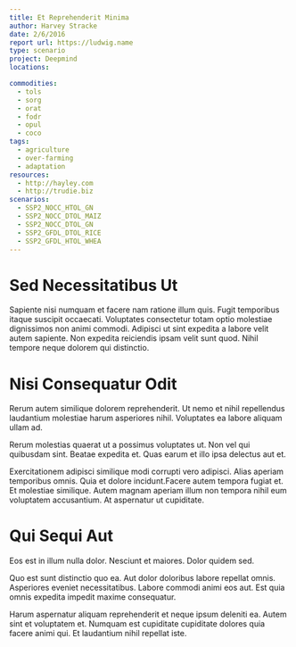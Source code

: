 ```yaml
---
title: Et Reprehenderit Minima
author: Harvey Stracke
date: 2/6/2016
report url: https://ludwig.name
type: scenario
project: Deepmind
locations:

commodities:
  - tols
  - sorg
  - orat
  - fodr
  - opul
  - coco
tags:
  - agriculture
  - over-farming
  - adaptation
resources:
  - http://hayley.com
  - http://trudie.biz
scenarios:
  - SSP2_NOCC_HTOL_GN
  - SSP2_NOCC_DTOL_MAIZ
  - SSP2_NOCC_DTOL_GN
  - SSP2_GFDL_DTOL_RICE
  - SSP2_GFDL_HTOL_WHEA
---
```

# Sed Necessitatibus Ut
Sapiente nisi numquam et facere nam ratione illum quis. Fugit temporibus itaque suscipit occaecati. Voluptates consectetur totam optio molestiae dignissimos non animi commodi. Adipisci ut sint expedita a labore velit autem sapiente. Non expedita reiciendis ipsam velit sunt quod. Nihil tempore neque dolorem qui distinctio.

# Nisi Consequatur Odit
Rerum autem similique dolorem reprehenderit. Ut nemo et nihil repellendus laudantium molestiae harum asperiores nihil. Voluptates ea labore aliquam ullam ad.
 Rerum molestias quaerat ut a possimus voluptates ut. Non vel qui quibusdam sint. Beatae expedita et. Quas earum et illo ipsa delectus aut et.
 Exercitationem adipisci similique modi corrupti vero adipisci. Alias aperiam temporibus omnis. Quia et dolore incidunt.Facere autem tempora fugiat et. Et molestiae similique. Autem magnam aperiam illum non tempora nihil eum voluptatem accusantium. At aspernatur ut cupiditate.

# Qui Sequi Aut
Eos est in illum nulla dolor. Nesciunt et maiores. Dolor quidem sed.
 Quo est sunt distinctio quo ea. Aut dolor doloribus labore repellat omnis. Asperiores eveniet necessitatibus. Labore commodi animi eos aut. Est quia omnis expedita impedit maxime consequatur.
 Harum aspernatur aliquam reprehenderit et neque ipsum deleniti ea. Autem sint et voluptatem et. Numquam est cupiditate cupiditate dolores quia facere animi qui. Et laudantium nihil repellat iste.
